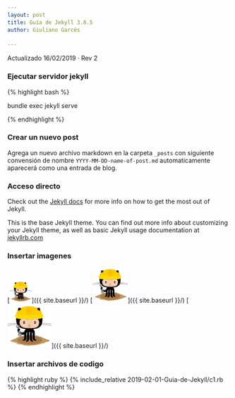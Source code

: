 ```yaml
---
layout: post
title: Guía de Jekyll 3.8.5
author: Giuliano Garcés

---
```

Actualizado 16/02/2019 · Rev 2

### Ejecutar servidor jekyll

{% highlight bash %}

bundle exec jekyll serve

{% endhighlight %}


### Crear un nuevo post 

Agrega un nuevo archivo markdown en la carpeta `_posts` con siguiente convensión de nombre `YYYY-MM-DD-name-of-post.md` automaticamente aparecerá como una entrada de blog. 


### Acceso directo

Check out the [Jekyll docs][jekyll-docs] for more info on how to get the most out of Jekyll. 

[jekyll-docs]: https://jekyllrb.com/docs/home

This is the base Jekyll theme. You can find out more info about customizing your Jekyll theme, as well as basic Jekyll usage documentation at [jekyllrb.com](https://jekyllrb.com/)


### Insertar imagenes

[<img src="/images/404.jpg" style="width: 50px;"/>]({{ site.baseurl }}/)
[<img src="/images/404.jpg" style="width: 80px;"/>]({{ site.baseurl }}/)
[<img src="/images/404.jpg" style="width: 100px;"/>]({{ site.baseurl }}/)

### Insertar archivos de codigo 

{% highlight ruby %}
{% include_relative 2019-02-01-Guia-de-Jekyll/c1.rb %}
{% endhighlight %}